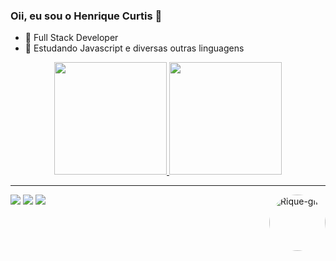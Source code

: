 ### Oii, eu sou o Henrique Curtis 👋


- 🔭 Full Stack Developer
- 🌱 Estudando Javascript e diversas outras linguagens


<div align="center">
  <a href="https://github.com/Curtixx">
  <img height="180em" src="https://github-readme-stats.vercel.app/api?username=Curtixx&show_icons=true&theme=synthwave&include_all_commits=true&count_private=true"/>
  <img height="180em" src="https://github-readme-stats.vercel.app/api/top-langs/?username=Curtixx&layout=compact&langs_count=7&theme=synthwave"/>
</div>
<hr>
<div>
 <a href="https://instagram.com/henrique_curtis" target="_blank"><img src="https://img.shields.io/badge/-Instagram-%23E4405F?style=for-the-badge&logo=instagram&logoColor=white" target="_blank"></a>
 <a href = "mailto:curtishenrique10@gmail.com"><img src="https://img.shields.io/badge/Gmail-D14836?style=for-the-badge&logo=gmail&logoColor=white" target="_blank"></a>
 <a href="https://www.linkedin.com/in/henrique-curtis-26325822a" target="_blank"><img src="https://img.shields.io/badge/-LinkedIn-%230077B5?style=for-the-badge&logo=linkedin&logoColor=white" target="_blank"></a> 
 <img align="right" alt="Rique-gif" height="90" style="border-radius:50px;" src="https://media.tenor.com/9nD_209JkdcAAAAC/uchiha-sasuke-sasuke.gif">
</div>
